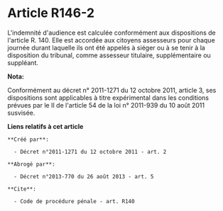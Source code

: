 # Article R146-2

L'indemnité d'audience est calculée conformément aux dispositions de l'article R. 140. Elle est accordée aux citoyens
assesseurs pour chaque journée durant laquelle ils ont été appelés à siéger ou à se tenir à la disposition du tribunal, comme
assesseur titulaire, supplémentaire ou suppléant.

**Nota:**

Conformément au décret n° 2011-1271 du 12 octobre 2011, article 3, ses dispositions sont applicables à titre expérimental
dans les conditions prévues par le II de l'article 54 de la loi n° 2011-939 du 10 août 2011 susvisée.

**Liens relatifs à cet article**

	**Créé par**:

	  - Décret n°2011-1271 du 12 octobre 2011 - art. 2

	**Abrogé par**:

	  - Décret n°2013-770 du 26 août 2013 - art. 5

	**Cite**:

	  - Code de procédure pénale - art. R140
